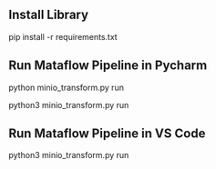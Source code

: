 ## Install Library 

pip install -r requirements.txt

## Run Mataflow Pipeline in Pycharm

python minio_transform.py run

python3 minio_transform.py run

## Run Mataflow Pipeline in VS Code

python3 minio_transform.py run
